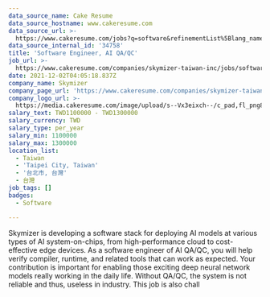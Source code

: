 ```yaml
---
data_source_name: Cake Resume
data_source_hostname: www.cakeresume.com
data_source_url: >-
  https://www.cakeresume.com/jobs?q=software&refinementList%5Blang_name%5D%5B0%5D=English&refinementList%5Bsalary_type%5D=per_year&range%5Bsalary_range%5D%5Bmin%5D=1000000&page=2
data_source_internal_id: '34758'
title: 'Software Engineer, AI QA/QC'
job_url: >-
  https://www.cakeresume.com/companies/skymizer-taiwan-inc/jobs/software-engineer-ai-qa-qc
date: 2021-12-02T04:05:18.837Z
company_name: Skymizer
company_page_url: 'https://www.cakeresume.com/companies/skymizer-taiwan-inc'
company_logo_url: >-
  https://media.cakeresume.com/image/upload/s--Vx3eixch--/c_pad,fl_png8,h_200,w_200/v1638618533/q6kozrgtey2jcnokwbd6.png
salary_text: TWD1100000 - TWD1300000
salary_currency: TWD
salary_type: per_year
salary_min: 1100000
salary_max: 1300000
location_list:
  - Taiwan
  - 'Taipei City, Taiwan'
  - '台北市, 台灣'
  - 台灣
job_tags: []
badges:
  - Software

---
```


Skymizer is developing a software stack for deploying AI models at various types of AI system-on-chips, from high-performance cloud to cost-effective edge devices. As a software engineer of AI QA/QC, you will help verify compiler, runtime, and related tools that can work as expected. Your contribution is important for enabling those exciting deep neural network models really working in the daily life. Without QA/QC, the system is not reliable and thus, useless in industry. This job is also chall